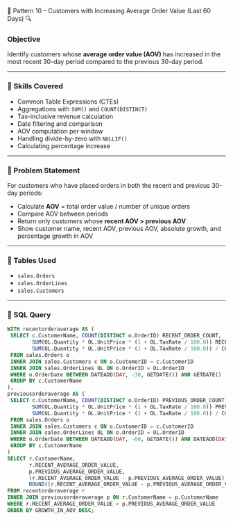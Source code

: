 📘 Pattern 10 – Customers with Increasing Average Order Value (Last 60 Days) 🔍

### Objective  
Identify customers whose **average order value (AOV)** has increased in the most recent 30-day period compared to the previous 30-day period.

---

### 🧠 Skills Covered  
- Common Table Expressions (CTEs)  
- Aggregations with `SUM()` and `COUNT(DISTINCT)`  
- Tax-inclusive revenue calculation  
- Date filtering and comparison  
- AOV computation per window  
- Handling divide-by-zero with `NULLIF()`  
- Calculating percentage increase

---

### 🧾 Problem Statement  
For customers who have placed orders in both the recent and previous 30-day periods:  
- Calculate **AOV** = total order value / number of unique orders  
- Compare AOV between periods  
- Return only customers whose **recent AOV > previous AOV**  
- Show customer name, recent AOV, previous AOV, absolute growth, and percentage growth in AOV

---

### 🧱 Tables Used  
- `sales.Orders`  
- `sales.OrderLines`  
- `sales.Customers`  

---

### 🧮 SQL Query  

```sql
WITH recentorderaverage AS (
 SELECT c.CustomerName, COUNT(DISTINCT o.OrderID) RECENT_ORDER_COUNT, 
        SUM(OL.Quantity * OL.UnitPrice * (1 + OL.TaxRate / 100.0)) RECENT_ORDER_TOTAL, 
        SUM(OL.Quantity * OL.UnitPrice * (1 + OL.TaxRate / 100.0)) / COUNT(DISTINCT o.OrderID) RECENT_AVERAGE_ORDER_VALUE   
 FROM sales.Orders o
 INNER JOIN sales.Customers c ON o.CustomerID = c.CustomerID
 INNER JOIN sales.OrderLines OL ON o.OrderID = OL.OrderID
 WHERE o.OrderDate BETWEEN DATEADD(DAY, -30, GETDATE()) AND GETDATE()
 GROUP BY c.CustomerName
),
previousorderaverage AS (
 SELECT c.CustomerName, COUNT(DISTINCT o.OrderID) PREVIOUS_ORDER_COUNT, 
        SUM(OL.Quantity * OL.UnitPrice * (1 + OL.TaxRate / 100.0)) PREVIOUS_ORDER_TOTAL, 
        SUM(OL.Quantity * OL.UnitPrice * (1 + OL.TaxRate / 100.0)) / COUNT(DISTINCT o.OrderID) PREVIOUS_AVERAGE_ORDER_VALUE   
 FROM sales.Orders o
 INNER JOIN sales.Customers c ON o.CustomerID = c.CustomerID
 INNER JOIN sales.OrderLines OL ON o.OrderID = OL.OrderID
 WHERE o.OrderDate BETWEEN DATEADD(DAY, -60, GETDATE()) AND DATEADD(DAY, -31, GETDATE())
 GROUP BY c.CustomerName
)
SELECT r.CustomerName, 
       r.RECENT_AVERAGE_ORDER_VALUE, 
       p.PREVIOUS_AVERAGE_ORDER_VALUE,
       (r.RECENT_AVERAGE_ORDER_VALUE - p.PREVIOUS_AVERAGE_ORDER_VALUE) AS GROWTH_IN_AOV,
       ROUND((r.RECENT_AVERAGE_ORDER_VALUE - p.PREVIOUS_AVERAGE_ORDER_VALUE) * 100.0 / NULLIF(p.PREVIOUS_AVERAGE_ORDER_VALUE, 0), 2) AS PCT_GROWTH_IN_AOV
FROM recentorderaverage r
INNER JOIN previousorderaverage p ON r.CustomerName = p.CustomerName
WHERE r.RECENT_AVERAGE_ORDER_VALUE > p.PREVIOUS_AVERAGE_ORDER_VALUE
ORDER BY GROWTH_IN_AOV DESC;
